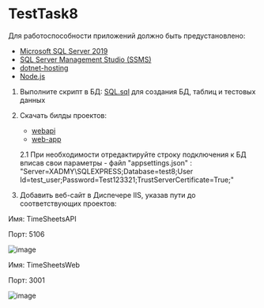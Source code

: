 # TestTask8

Для работоспособности приложений должно быть предустановлено:
- [Microsoft SQL Server 2019](https://www.microsoft.com/ru-ru/download/details.aspx?id=101064)
- [SQL Server Management Studio (SSMS)](https://aka.ms/ssmsfullsetup)
- [dotnet-hosting](https://dotnet.microsoft.com/en-us/download/dotnet/8.0) 
- [Node.js](https://nodejs.org/en/download/package-manager)


1. Выполните скрипт в БД: [SQL.sql](https://github.com/mihail2771/TestTask8/blob/main/SQL.sql) для создания БД, таблиц и тестовых данных

2. Скачать билды проектов:
   - [webapi](https://download-directory.github.io/?url=https%3A%2F%2Fgithub.com%2Fmihail2771%2FTestTask8%2Ftree%2Fmain%2Fwebapi%2Fbin%2FRelease%2Fnet8.0%2Fpublish) 
   - [web-app ](https://download-directory.github.io/?url=https%3A%2F%2Fgithub.com%2Fmihail2771%2FTestTask8%2Ftree%2Fmain%2Fweb-app%2Fbuild)

   2.1 При необходимости отредактируйте строку подключения к БД  вписав свои параметры - файл "appsettings.json" :
      "Server=XADMY\\SQLEXPRESS;Database=test8;User Id=test_user;Password=Test123321;TrustServerCertificate=True;"
      

4. Добавить веб-сайт в Диспечере IIS, указав пути до соответствующих проектов:
   
Имя: TimeSheetsAPI

Порт: 5106

![image](https://github.com/mihail2771/TestTask8/assets/47285121/9fc27d1d-4853-449f-91ad-a43020e73167)

Имя: TimeSheetsWeb

Порт: 3001

![image](https://github.com/mihail2771/TestTask8/assets/47285121/82647d02-efaa-4b72-940c-647a9a0d3dc4)

